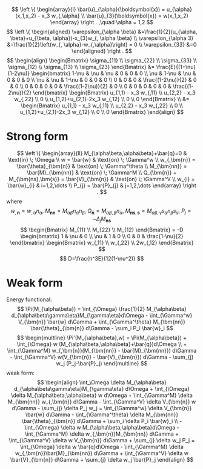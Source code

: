 $$
\left \{
\begin{array}{l}
\bar{u}_{\alpha}(\boldsymbol{x}) = u_{\alpha}(x_1,x_2) - x_3 w_{,\alpha} \\
\bar{u}_{3}(\boldsymbol{x}) = w(x_1,x_2)
\end{array}
\right .
,\quad \alpha = 1,2
$$
$$
\left \{
\begin{aligned}
\varepsilon_{\alpha \beta} &=\frac{1}{2}(u_{\alpha, \beta}+u_{\beta, \alpha})-x_{3}w_{, \alpha \beta} \\
\varepsilon_{\alpha 3} &=\frac{1}{2}\left(w_{, \alpha}-w_{,\alpha}\right) = 0 \\
\varepsilon_{33} &=0
\end{aligned}
\right .
$$
$$
\begin{align}
\begin{Bmatrix}
\sigma_{11} \\ \sigma_{22} \\ \sigma_{33} \\ \sigma_{12} \\ \sigma_{13} \\ \sigma_{23}
\end{Bmatrix} &= 
\frac{E}{(1+\nu)(1-2\nu)}
\begin{bmatrix}
1-\nu &   \nu &   \nu & 0 & 0 & 0 \\
  \nu & 1-\nu &   \nu & 0 & 0 & 0 \\
  \nu &   \nu & 1-\nu & 0 & 0 & 0 \\
    0 &     0 &     0 & \frac{(1-2\nu)}{2} & 0 & 0 \\
    0 &     0 &     0 & 0 & \frac{(1-2\nu)}{2} & 0 \\
    0 &     0 &     0 & 0 & 0 & \frac{(1-2\nu)}{2}
\end{bmatrix}
\begin{Bmatrix}
u_{1,1} - x_3 w_{,11} \\ u_{2,2} - x_3 w_{,22} \\ 0 \\ u_{1,2}+u_{2,1}-2x_3 w_{,12} \\ 0 \\ 0
\end{Bmatrix} \\ &=
\begin{Bmatrix}
u_{1,1} - x_3 w_{,11} \\ u_{2,2} - x_3 w_{,22} \\ 0 \\ u_{1,2}+u_{2,1}-2x_3 w_{,12} \\ 0 \\ 0
\end{Bmatrix}
\end{align}
$$

# Strong form

$$
\left \{
\begin{array}{ll}
    M_{\alpha\beta,\alpha\beta}+\bar{q}=0 & \text{in} \; \Omega \\
    w = \bar{w} & \text{on} \; \Gamma^w \\
    w_{,\bm{n}} = \bar{\theta}_{\bm{n}} & \text{on} \; \Gamma^\theta \\
    M_{\bm{nn}} = \bar{M}_{\bm{nn}} & \text{on} \; \Gamma^M \\
    Q_{\bm{n}} + M_{\bm{ns},\bm{s}} = \bar{V}_{\bm{n}} & \text{on} \; \Gamma^V \\
    w_{i} = \bar{w}_{i} & i=1,2,\dots \\
    P_{j} = \bar{P}_{j} & j=1,2,\dots
\end{array}
\right .
$$
where
$$
w_{,\bm{n}} = w_{,\alpha} n_{\alpha}, \; M_{\bm{nn}} = M_{\alpha\beta} n_{\alpha} n_{\beta}, \; Q_{\bm{n}} = M_{\alpha\beta,\beta} n_{\alpha}, \; M_{\bm{ns},\bm{s}} = M_{\alpha\beta,\gamma} s_{\alpha} n_{\beta} s_{\gamma}, \; P_{j} = - \Delta_{j} M_{\bm{ns}}
$$
$$
\begin{Bmatrix}
    M_{11} \\ M_{22} \\ M_{12}
\end{Bmatrix} = -D
\begin{bmatrix}
    1 & \nu & 0 \\
    \nu & 1 & 0 \\
    0 & 0 & \frac{1-\nu}{2}
\end{bmatrix}
\begin{Bmatrix}
    w_{,11} \\ w_{,22} \\ 2w_{,12}
\end{Bmatrix}
$$
$$
D=\frac{h^3E}{12(1-\nu^2)}
$$

# Weak form

Energy functional:
$$
\Pi(M_{\alpha\beta}) = \int_{\Omega} \frac{1}{2} M_{\alpha\beta} d_{\alpha\beta\gamma\eta}M_{\gamma\eta}d\Omega - 
\int_{\Gamma^w} V_{\bm{n}} \bar{w} d\Gamma +
\int_{\Gamma^\theta} M_{\bm{nn}} \bar{\theta}_{\bm{n}} d\Gamma - \sum_i P_i \bar{w}_i
$$
$$
\begin{multline}
\Pi'(M_{\alpha\beta},w) = \Pi(M_{\alpha\beta}) + \int_{\Omega} w (M_{\alpha\beta,\alpha\beta}+\bar{q})d\Omega \\ +
\int_{\Gamma^M} w_{,\bm{n}}(M_{\bm{nn}} - \bar{M}_{\bm{nn}}) d\Gamma -
\int_{\Gamma^V} w(V_{\bm{n}} - \bar{V}_{\bm{n}}) d\Gamma - \sum_{j} w_j (P_j-\bar{P}_j)
\end{multline}
$$
weak form:
$$
\begin{align}
\int_\Omega \delta M_{\alpha\beta} d_{\alpha\beta\gamma\eta}M_{\gamma\eta} d\Omega + 
\int_{\Omega} \delta M_{\alpha\beta,\alpha\beta} w d\Omega +
\int_{\Gamma^M} \delta M_{\bm{nn}} w_{,\bm{n}} d\Gamma -
\int_{\Gamma^V} \delta V_{\bm{n}} w d\Gamma - \sum_{j} \delta P_j w_j =
\int_{\Gamma^w} \delta V_{\bm{n}} \bar{w} d\Gamma -
\int_{\Gamma^\theta} \delta M_{\bm{nn}} \bar{\theta}_{\bm{n}} d\Gamma + \sum_i \delta P_i \bar{w}_i \\
-\int_{\Omega} \delta w M_{\alpha\beta,\alpha\beta}d\Omega -
\int_{\Gamma^M} \delta w_{,\bm{n}}M_{\bm{nn}} d\Gamma +
\int_{\Gamma^V} \delta w V_{\bm{n}} d\Gamma + \sum_{j} \delta w_j P_j = 
\int_{\Omega} \delta w \bar{q}d\Omega -
\int_{\Gamma^M} \delta w_{,\bm{n}}\bar{M}_{\bm{nn}} d\Gamma +
\int_{\Gamma^V} \delta w \bar{V}_{\bm{n}} d\Gamma + \sum_{j} \delta w_j \bar{P}_j
\end{align}
$$
